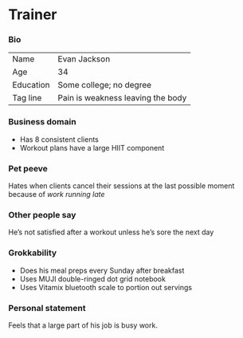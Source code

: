 # Trainer
### Bio

|  |  |
|:--|:--|
| Name | Evan Jackson |
| Age | 34 |
| Education | Some college; no degree |
| Tag line | Pain is weakness leaving the body |

### Business domain
* Has 8 consistent clients
* Workout plans have a large HIIT component

### Pet peeve
Hates when clients cancel their sessions at the last possible moment because of _work running late_

### Other people say
He’s not satisfied after a workout unless he’s sore the next day

### Grokkability
* Does his meal preps every Sunday after breakfast
* Uses MUJI double-ringed dot grid notebook
* Uses Vitamix bluetooth scale to portion out servings

### Personal statement
Feels that a large part of his job is busy work.
